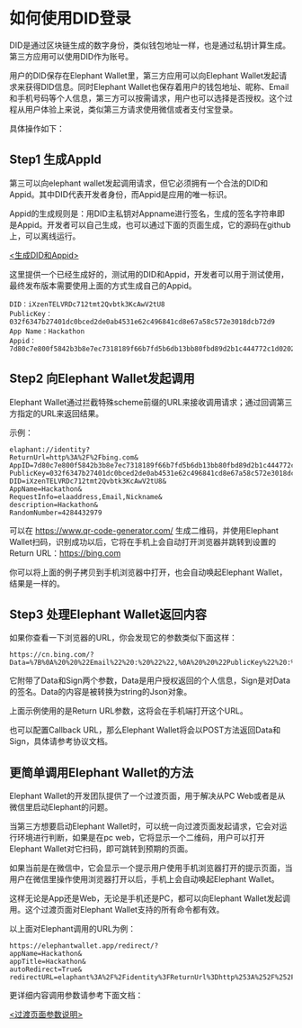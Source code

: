 # 如何使用DID登录
  DID是通过区块链生成的数字身份，类似钱包地址一样，也是通过私钥计算生成。第三方应用可以使用DID作为账号。
  
  用户的DID保存在Elephant Wallet里，第三方应用可以向Elephant Wallet发起请求来获得DID信息。同时Elephant Wallet也保存着用户的钱包地址、昵称、Email和手机号码等个人信息，第三方可以按需请求，用户也可以选择是否授权。这个过程从用户体验上来说，类似第三方请求使用微信或者支付宝登录。
  
  具体操作如下：

## Step1 生成AppId
  第三可以向elephant wallet发起调用请求，但它必须拥有一个合法的DID和Appid。其中DID代表开发者身份，而Appid是应用的唯一标识。
  
  Appid的生成规则是：用DID主私钥对Appname进行签名，生成的签名字符串即是Appid。开发者可以自己生成，也可以通过下面的页面生成，它的源码在github上，可以离线运行。
  
  [<生成DID和Appid>](https://zuohuahua.github.io/Elastos.Tools.Creator.Capsule)
  
  这里提供一个已经生成好的，测试用的DID和Appid，开发者可以用于测试使用，最终发布版本需要使用上面的方式生成自己的Appid。
  ```
  DID：iXzenTELVRDc712tmt2Qvbtk3KcAwV2tU8
  PublicKey：032f6347b27401dc0bced2de0ab4531e62c496841cd8e67a58c572e3018dcb72d9
  App Name：Hackathon
  Appid：7d80c7e800f5842b3b8e7ec7318189f66b7fd5b6db13bb80fbd89d2b1c444772c1d0202fea1e9cbabbf3258b3d91685484c02c2ae52d78ca39e2e54593ec81dd
  ```

## Step2 向Elephant Wallet发起调用
  Elephant Wallet通过拦截特殊scheme前缀的URL来接收调用请求；通过回调第三方指定的URL来返回结果。
  
  示例：
  ```
  elaphant://identity?
  ReturnUrl=http%3A%2F%2Fbing.com&
  AppID=7d80c7e800f5842b3b8e7ec7318189f66b7fd5b6db13bb80fbd89d2b1c444772c1d0202fea1e9cbabbf3258b3d91685484c02c2ae52d78ca39e2e54593ec81dd&
  PublicKey=032f6347b27401dc0bced2de0ab4531e62c496841cd8e67a58c572e3018dcb72d9&
  DID=iXzenTELVRDc712tmt2Qvbtk3KcAwV2tU8&
  AppName=Hackathon&
  RequestInfo=elaaddress,Email,Nickname&
  description=Hackathon&
  RandomNumber=4284432979
  ```
  
  可以在 https://www.qr-code-generator.com/ 生成二维码，并使用Elephant Wallet扫码，识别成功以后，它将在手机上会自动打开浏览器并跳转到设置的Return URL：https://bing.com
  
  你可以将上面的例子拷贝到手机浏览器中打开，也会自动唤起Elephant Wallet，结果是一样的。
  

## Step3 处理Elephant Wallet返回内容

  如果你查看一下浏览器的URL，你会发现它的参数类似下面这样：
  ```
  https://cn.bing.com/?Data=%7B%0A%20%20%22Email%22%20:%20%22%22,%0A%20%20%22PublicKey%22%20:%20%22030ec25cfd4a584fda804f21c87a958e26161c82d72066d92327e2afa4789d29ae%22,%0A%20%20%22DID%22%20:%20%22ieS74VZw8vP9AcnvkseyV9BXwR6m54LFwi%22,%0A%20%20%22ELAAddress%22%20:%20%22EYH69rRAfDQ2HRa35bmYRh6UoAZ8u3n7ZJ%22,%0A%20%20%22Nickname%22%20:%20%22Your%20Nickname%22,%0A%20%20%22RandomNumber%22%20:%20%224284432979%22%0A%7D&Sign=4C05B3C995F9BD12D3C2B2E9ECEF18CC372272BB8A3AD340B34213082FB7F39084EB208FDDDEC3A65352DAE082FCFA88F8B15A46E90896664460715421F40456
  ```
  
  它附带了Data和Sign两个参数，Data是用户授权返回的个人信息，Sign是对Data的签名。Data的内容是被转换为string的Json对象。
  
  上面示例使用的是Return URL参数，这将会在手机端打开这个URL。
  
  也可以配置Callback URL，那么Elephant Wallet将会以POST方法返回Data和Sign，具体请参考协议文档。
  
  [<Elephant Wallet Identity Command>](https://github.com/elastos/Elastos.Developer.Doc/blob/master/CN/4.%E9%92%B1%E5%8C%85%E5%AF%B9%E6%8E%A5/4.Elephant%E9%92%B1%E5%8C%85%E5%AF%B9%E6%8E%A5%E5%8D%8F%E8%AE%AE.md#identity%E6%8C%87%E4%BB%A4)
   

## 更简单调用Elephant Wallet的方法

  Elephant Wallet的开发团队提供了一个过渡页面，用于解决从PC Web或者是从微信里启动Elephant的问题。
  
  当第三方想要启动Elephant Wallet时，可以统一向过渡页面发起请求，它会对运行环境进行判断，如果是在pc web，它将显示一个二维码，用户可以打开Elephant Wallet对它扫码，即可跳转到预期的页面。
  
  如果当前是在微信中，它会显示一个提示用户使用手机浏览器打开的提示页面，当用户在微信里操作使用浏览器打开以后，手机上会自动唤起Elephant Wallet。 
  
  这样无论是App还是Web，无论是手机还是PC，都可以向Elephant Wallet发起调用。这个过渡页面对Elephant Wallet支持的所有命令都有效。
  
  以上面对Elephant调用的URL为例：
  ```
  https://elephantwallet.app/redirect/?
  appName=Hackathon&
  appTitle=Hackathon&
  autoRedirect=True&
  redirectURL=elaphant%3A%2F%2Fidentity%3FReturnUrl%3Dhttp%253A%252F%252Fbing.com%26AppID%3D7d80c7e800f5842b3b8e7ec7318189f66b7fd5b6db13bb80fbd89d2b1c444772c1d0202fea1e9cbabbf3258b3d91685484c02c2ae52d78ca39e2e54593ec81dd%26PublicKey%3D032f6347b27401dc0bced2de0ab4531e62c496841cd8e67a58c572e3018dcb72d9%26DID%3DiXzenTELVRDc712tmt2Qvbtk3KcAwV2tU8%26AppName%3DHackathon%26RequestInfo%3Delaaddress%2CEmail%2CNickname%26description%3DEApp%2520Community%26RandomNumber%3D4284432979
  ```
  更详细内容调用参数请参考下面文档：  
  
  [<过渡页面参数说明>](./redirect_page.md)


